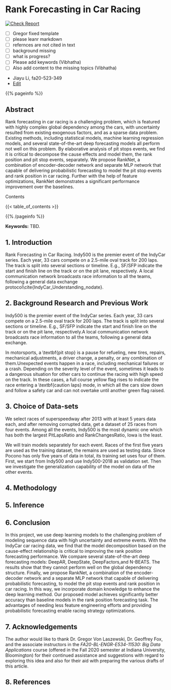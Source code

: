 # Rank Forecasting in Car Racing

[![Check Report](https://github.com/cybertraining-dsc/fa20-523-349/workflows/Check%20Report/badge.svg)](https://github.com/cybertraining-dsc/fa20-523-349/actions)

- [ ] Gregor fixed template
- [ ] please leanr markdown
- [ ] refernces are not cited in text
- [ ] background missing
- [ ] what is progress?
- [ ] Please add keywords (Vibhatha)
- [ ] Also add content to the missing topics (Vibhatha)

* Jiayu Li, fa20-523-349 
* [Edit](https://github.com/cybertraining-dsc/fa20-523-349/blob/master/project/project.md)

{{% pageinfo %}}

## Abstract

Rank forecasting in car racing is a challenging problem, which is featured with highly complex global dependency among the cars, with uncertainty resulted from existing exogenous factors, and as a sparse data problem. Existing methods, including statistical models, machine learning regression models, and several state-of-the-art deep forecasting models all perform not well on this problem. By elaborative analysis of pit stops events, we find it is critical to decompose the cause effects and model them, the rank position and pit stop events, separately. We propose RankNet, a combination of encoder-decoder network and separate MLP network that capable of delivering probabilistic forecasting to model the pit stop events and rank position in car racing. Further with the help of feature optimizations, RankNet demonstrates a significant performance improvement over the baselines.

Contents

{{< table_of_contents >}}

{{% /pageinfo %}}

**Keywords:** TBD.

## 1. Introduction

Rank Forecasting in Car Racing.
Indy500 is the premier event of the IndyCar series. Each year, 33 cars compete on a 2.5-mile oval track for 200 laps. 
The track is split into several sections or timeline. E.g., SF/SFP indicate the start and finish line on the track or on the pit lane, respectively.
A local communication network broadcasts race information to all the teams, following a general data exchange protocol\cite{IndyCar_Understanding_nodate}.

## 2. Background Research and Previous Work
Indy500 is the premier event of the IndyCar series. Each year, 33 cars compete on a 2.5-mile oval track for 200 laps. The track is split into several sections or timeline. E.g., SF/SFP indicate the start and finish line on the track or on the pit lane, respectively.A local communication network broadcasts race information to all the teams, following a general data exchange.

In motorsports, a \textbf{pit stop} is a pause for refueling, new tires, repairs, mechanical adjustments, a driver change, a penalty, or any combination of them.Unexpected events happen in a race, including mechanical failures or a crash. Depending on the severity level of the event, sometimes it leads to a dangerous situation for other cars to continue the racing with high speed on the track. In these cases, a full course yellow flag rises to indicate the race entering a \textbf{caution laps} mode, in which all the cars slow down and follow a safety car and can not overtake until another green flag raised. 

## 3. Choice of Data-sets

We select races of superspeedway after 2013 with at least 5 years data each, and after removing corrupted data, get a dataset of 25 races from four events.
Among all the events, Indy500 is the most dynamic one which has both the largest PitLapsRatio and RankChangesRatio, Iowa is the least. 

We will train models separately for each event. Races of the first five years are used as the training dataset, the remains are used as testing data. Since Pocono has only five years of data in total, its training set uses four of them. 
First, we start from Indy500 and use Indy500-2018 as validation set. Then we investigate the generalization capability of the model on data of the other events.

## 4. Methodology

## 5. Inference

## 6. Conclusion
In this project, we use deep learning models to the challenging problem of modeling sequence data with high uncertainty and extreme events. With the IndyCar car racing data, we find that the model decomposition based on the cause-effect relationship is critical to improving the rank position forecasting performance. 
We compare several state-of-the-art deep forecasting models: DeepAR, DeepState, DeepFactors,and N-BEATS. The results show that they cannot perform well on the global dependency structure. 
Finally, we propose RankNet, a combination of the encoder-decoder network and a separate MLP network that capable of delivering probabilistic forecasting, to model the pit stop events and rank position in car racing. 
In this way, we incorporate domain knowledge to enhance the deep learning method.
Our proposed model achieves significantly better accuracy than baseline models in the rank position forecasting task. The advantages of needing less feature engineering efforts and providing probabilistic forecasting enable racing strategy optimizations. 
## 7. Acknowledgements

The author would like to thank Dr. Gregor Von Laszewski, Dr. Geoffrey Fox, and the associate instructors in the *FA20-BL-ENGR-E534-11530: Big Data Applications* course (offered in the Fall 2020 semester at Indiana University, Bloomington) for their continued assistance and suggestions with regard to exploring this idea and also for their aid with preparing the various drafts of this article.

## 8. References

[^1]: IndyCar Dataset.https://racetools.com/logfiles/IndyCar/. visited  on 04/15/2020

[^2]: M4 Competition.https://forecasters.org/resources/time-series-data/m4-competition/.

[^3]: Ding,  M.  Zhang,  X.  Pan,  M.  Yang,  and  X.  He.  Modeling  extremeevents  in  time  series  prediction.InProceedings  of  the  25th  ACMSIGKDD, pages 1114–1122, New York, NY, USA, 2019.

[^4]: N.  Oreshkin,  D.  Carpov,  N.  Chapados,  and  Y.  Bengio.   N-BEATS:Neural basis expansion analysis for interpretable time series forecasting.InProceedings  of  International  Conference  on  Learning  Representa-tions(ICLR), 2020.
